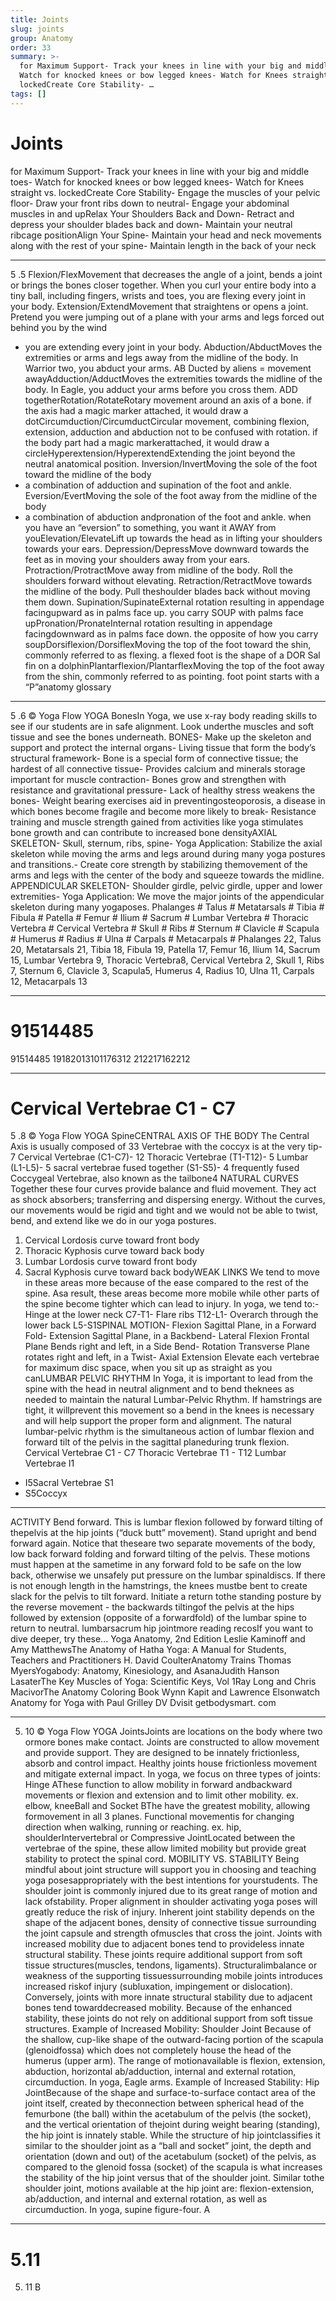 ```yaml
---
title: Joints
slug: joints
group: Anatomy
order: 33
summary: >-
  for Maximum Support- Track your knees in line with your big and middle toes-
  Watch for knocked knees or bow legged knees- Watch for Knees straight vs.
  lockedCreate Core Stability- …
tags: []
---
```

# Joints

for Maximum Support- Track your knees in line with your big and middle toes- Watch for knocked knees or bow legged knees- Watch for Knees straight vs. lockedCreate Core Stability- Engage the muscles of your pelvic floor- Draw your front ribs down to neutral- Engage your abdominal muscles in and upRelax Your Shoulders Back and Down- Retract and depress your shoulder blades back and down- Maintain your neutral ribcage positionAlign Your Spine- Maintain your head and neck movements along with the rest of your spine- Maintain length in the back of your neck
- --

5 .5 Flexion/FlexMovement that decreases the angle of a joint, bends a joint or brings the bones closer together. When you curl your entire body into a tiny ball, including fingers, wrists and toes, you are flexing every joint in your body. Extension/ExtendMovement that straightens or opens a joint. Pretend you were jumping out of a plane with your arms and legs forced out behind you by the wind
- you are extending every joint in your body. Abduction/AbductMoves the extremities or arms and legs away from the midline of the body. In Warrior two, you abduct your arms. AB Ducted by aliens = movement awayAdduction/AdductMoves the extremities towards the midline of the body. In Eagle, you adduct your arms before you cross them. ADD togetherRotation/RotateRotary movement around an axis of a bone. if the axis had a magic marker attached, it would draw a dotCircumduction/CircumductCircular movement, combining flexion, extension, adduction and abduction not to be confused with rotation. if the body part had a magic markerattached, it would draw a circleHyperextension/HyperextendExtending the joint beyond the neutral anatomical position. Inversion/InvertMoving the sole of the foot toward the midline of the body
- a combination of adduction and supination of the foot and ankle. Eversion/EvertMoving the sole of the foot away from the midline of the body
- a combination of abduction andpronation of the foot and ankle. when you have an “eversion” to something, you want it AWAY from youElevation/ElevateLift up towards the head as in lifting your shoulders towards your ears. Depression/DepressMove downward towards the feet as in moving your shoulders away from your ears. Protraction/ProtractMove away from midline of the body. Roll the shoulders forward without elevating. Retraction/RetractMove towards the midline of the body. Pull theshoulder blades back without moving them down. Supination/SupinateExternal rotation resulting in appendage facingupward as in palms face up. you carry SOUP with palms face upPronation/PronateInternal rotation resulting in appendage facingdownward as in palms face down. the opposite of how you carry soupDorsiflexion/DorsiflexMoving the top of the foot toward the shin, commonly referred to as flexing. a flexed foot is the shape of a DOR Sal fin on a dolphinPlantarflexion/PlantarflexMoving the top of the foot away from the shin, commonly referred to as pointing. foot point starts with a “P”anatomy glossary
- --

5 .6 © Yoga Flow YOGA BonesIn Yoga, we use x-ray body reading skills to see if our students are in safe alignment. Look underthe muscles and soft tissue and see the bones underneath. BONES- Make up the skeleton and support and protect the internal organs- Living tissue that form the body’s structural framework- Bone is a special form of connective tissue; the hardest of all connective tissue- Provides calcium and minerals storage important for muscle contraction- Bones grow and strengthen with resistance and gravitational pressure- Lack of healthy stress weakens the bones- Weight bearing exercises aid in preventingosteoporosis, a disease in which bones become fragile and become more likely to break- Resistance training and muscle strength gained from activities like yoga stimulates bone growth and can contribute to increased bone densityAXIAL SKELETON- Skull, sternum, ribs, spine- Yoga Application: Stabilize the axial skeleton while moving the arms and legs around during many yoga postures and transitions.- Create core strength by stabilizing themovement of the arms and legs with the center of the body and squeeze towards the midline. APPENDICULAR SKELETON- Shoulder girdle, pelvic girdle, upper and lower extremities- Yoga Application: We move the major joints of the appendicular skeleton during many yogaposes. Phalanges # Talus # Metatarsals # Tibia # Fibula # Patella # Femur # Ilium # Sacrum # Lumbar Vertebra # Thoracic Vertebra # Cervical Vertebra # Skull # Ribs # Sternum # Clavicle # Scapula # Humerus # Radius # Ulna # Carpals # Metacarpals # Phalanges 22, Talus 20, Metatarsals 21, Tibia 18, Fibula 19, Patella 17, Femur 16, Ilium 14, Sacrum 15, Lumbar Vertebra 9, Thoracic Vertebra8, Cervical Vertebra 2, Skull 1, Ribs 7, Sternum 6, Clavicle 3, Scapula5, Humerus 4, Radius 10, Ulna 11, Carpals 12, Metacarpals 13
- --

# 91514485

91514485
19182013101176312
212217162212
- --

# Cervical Vertebrae C1 - C7

5 .8 © Yoga Flow YOGA SpineCENTRAL AXIS OF THE BODY The Central Axis is usually composed of 33 Vertebrae with the coccyx is at the very tip- 7 Cervical Vertebrae (C1-C7)- 12 Thoracic Vertebrae (T1-T12)- 5 Lumbar (L1-L5)- 5 sacral vertebrae fused together (S1-S5)- 4 frequently fused Coccygeal Vertebrae, also known as the tailbone4 NATURAL CURVES Together these four curves provide balance and fluid movement. They act as shock absorbers; transferring and dispersing energy. Without the curves, our movements would be rigid and tight and we would not be able to twist, bend, and extend like we do in our yoga postures.
1. Cervical Lordosis curve toward front body
2. Thoracic Kyphosis curve toward back body
3. Lumbar Lordosis curve toward front body
4. Sacral Kyphosis curve toward back bodyWEAK LINKS We tend to move in these areas more because of the ease compared to the rest of the spine. Asa result, these areas become more mobile while other parts of the spine become tighter which can lead to injury. In yoga, we tend to:- Hinge at the lower neck C7-T1- Flare ribs T12-L1- Overarch through the lower back L5-S1SPINAL MOTION- Flexion Sagittal Plane, in a Forward Fold- Extension Sagittal Plane, in a Backbend- Lateral Flexion Frontal Plane Bends right and left, in a Side Bend- Rotation Transverse Plane rotates right and left, in a Twist- Axial Extension Elevate each vertebrae for maximum disc space, when you sit up as straight as you canLUMBAR PELVIC RHYTHM In Yoga, it is important to lead from the spine with the head in neutral alignment and to bend theknees as needed to maintain the natural Lumbar-Pelvic Rhythm. If hamstrings are tight, it willprevent this movement so a bend in the knees is necessary and will help support the proper form and alignment. The natural lumbar-pelvic rhythm is the simultaneous action of lumbar flexion and forward tilt of the pelvis in the sagittal planeduring trunk flexion.
Cervical Vertebrae C1 - C7
Thoracic Vertebrae T1 - T12
Lumbar Vertebrae I1
- I5Sacral Vertebrae S1
- S5Coccyx
- --

ACTIVITY Bend forward. This is lumbar flexion followed by forward tilting of thepelvis at the hip joints (“duck butt” movement). Stand upright and bend forward again. Notice that theseare two separate movements of the body, low back forward folding and forward tilting of the pelvis. These motions must happen at the sametime in any forward fold to be safe on the low back, otherwise we unsafely put pressure on the lumbar spinaldiscs. If there is not enough length in the hamstrings, the knees mustbe bent to create slack for the pelvis to tilt forward. Initiate a return tothe standing posture by the reverse movement - the backwards tiltingof the pelvis at the hips followed by extension (opposite of a forwardfold) of the lumbar spine to return to neutral.
lumbarsacrum
hip jointmore reading recosIf you want to dive deeper, try these... Yoga Anatomy, 2nd Edition Leslie Kaminoff and Amy MatthewsThe Anatomy of Hatha Yoga: A Manual for Students, Teachers and Practitioners H. David CoulterAnatomy Trains Thomas MyersYogabody: Anatomy, Kinesiology, and AsanaJudith Hanson LasaterThe Key Muscles of Yoga: Scientific Keys, Vol 1Ray Long and Chris MacivorThe Anatomy Coloring Book Wynn Kapit and Lawrence Elsonwatch Anatomy for Yoga with Paul Grilley DV Dvisit getbodysmart. com
- --
5. 10 © Yoga Flow YOGA JointsJoints are locations on the body where two ormore bones make contact. Joints are constructed to allow movement and provide support. They are designed to be innately frictionless, absorb and control impact. Healthy joints house frictionless movement and mitigate external impact. In yoga, we focus on three types of joints: Hinge AThese function to allow mobility in forward andbackward movements or flexion and extension and to limit other mobility. ex. elbow, kneeBall and Socket BThe have the greatest mobility, allowing formovement in all 3 planes. Functional movementis for changing direction when walking, running or reaching. ex. hip, shoulderIntervertebral or Compressive JointLocated between the vertebrae of the spine, these allow limited mobility but provide great stability to protect the spinal cord. MOBILITY VS. STABILITY Being mindful about joint structure will support you in choosing and teaching yoga posesappropriately with the best intentions for yourstudents. The shoulder joint is commonly injured due to its great range of motion and lack ofstability. Proper alignment in shoulder activating yoga poses will greatly reduce the risk of injury. Inherent joint stability depends on the shape of the adjacent bones, density of connective tissue surrounding the joint capsule and strength ofmuscles that cross the joint. Joints with increased mobility due to adjacent bones tend to provideless innate structural stability. These joints require additional support from soft tissue structures(muscles, tendons, ligaments). Structuralimbalance or weakness of the supporting tissuessurrounding mobile joints introduces increased riskof injury (subluxation, impingement or dislocation). Conversely, joints with more innate structural stability due to adjacent bones tend towarddecreased mobility. Because of the enhanced stability, these joints do not rely on additional support from soft tissue structures. Example of Increased Mobility: Shoulder Joint Because of the shallow, cup-like shape of the outward-facing portion of the scapula (glenoidfossa) which does not completely house the head of the humerus (upper arm). The range of motionavailable is flexion, extension, abduction, horizontal ab/adduction, internal and external rotation, circumduction. In yoga, Eagle arms. Example of Increased Stability: Hip JointBecause of the shape and surface-to-surface contact area of the joint itself, created by theconnection between spherical head of the femurbone (the ball) within the acetabulum of the pelvis (the socket), and the vertical orientation of thejoint during weight bearing (standing), the hip joint is innately stable. While the structure of hip jointclassifies it similar to the shoulder joint as a “ball and socket” joint, the depth and orientation (down and out) of the acetabulum (socket) of the pelvis, as compared to the glenoid fossa (socket) of the scapula is what increases the stability of the hip joint versus that of the shoulder joint. Similar tothe shoulder joint, motions available at the hip joint are: flexion-extension, ab/adduction, and internal and external rotation, as well as circumduction. In yoga, supine figure-four.
A
- --

# 5.11
5. 11
B
